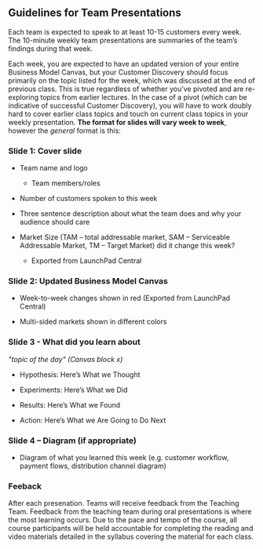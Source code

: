 ## Guidelines for Team Presentations

Each team is expected to speak to at least 10-15 customers every week. The 10-minute weekly team presentations are summaries of the team’s findings during that week.

Each week, you are expected to have an updated version of your entire Business Model Canvas, but your Customer Discovery should focus primarily on the topic listed for the week, which was discussed at the end of previous class. This is true regardless of whether you’ve pivoted and are re-exploring topics from earlier lectures. In the case of a pivot (which can be indicative of successful Customer Discovery), you will have to work doubly hard to cover earlier class topics and touch on current class topics in your weekly presentation. **The format for slides will vary week to week**, however the *general* format is this:

### Slide 1: Cover slide

* Team name and logo

    * Team members/roles


* Number of customers spoken to this week

* Three sentence description about what the team does and why your audience should care

* Market Size (TAM – total addressable market, SAM – Serviceable Addressable Market,   TM – Target Market) did it change this week?
    * Exported from LaunchPad Central


### Slide 2: Updated Business Model Canvas 

* Week-to-week changes shown in red (Exported from LaunchPad Central)

* Multi-sided markets shown in different colors

### Slide 3 - What did you learn about

*"topic of the day" (Canvas block x)*

* Hypothesis: Here’s What we Thought

* Experiments: Here’s What we Did

* Results: Here’s What we Found

* Action: Here’s What we Are Going to Do Next

### Slide 4 – Diagram (if appropriate)

* Diagram of what you learned this week (e.g. customer workflow, payment flows, distribution channel diagram)

### Feeback
After each presenation. Teams will receive feedback from the Teaching Team. Feedback from the teaching team during oral presentations is where the most learning occurs. Due to the pace and tempo of the course, all course participants will be held accountable for completing the reading and video materials detailed in the syllabus covering the material for each class.
